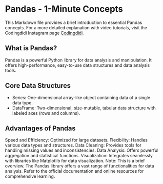 # Pandas - 1-Minute Concepts
This Markdown file provides a brief introduction to essential Pandas concepts. For a more detailed explanation with video tutorials, visit the Codingdidi Instagram page [Codingdidi](https://www.instagram.com/codingdidi/).

## What is Pandas?
Pandas is a powerful Python library for data analysis and manipulation. It offers high-performance, easy-to-use data structures and data analysis tools.

## Core Data Structures
* Series: One-dimensional array-like object containing data of a single data type.
* DataFrame: Two-dimensional, size-mutable, tabular data structure with labeled axes (rows and columns).

## Advantages of Pandas
Speed and Efficiency: Optimized for large datasets.
Flexibility: Handles various data types and structures.
Data Cleaning: Provides tools for handling missing values and inconsistencies.
Data Analysis: Offers powerful aggregation and statistical functions.
Visualization: Integrates seamlessly with libraries like Matplotlib for data visualization.
Note: This is a brief overview. The Pandas library offers a vast range of functionalities for data analysis. Refer to the official documentation and online resources for comprehensive learning.
